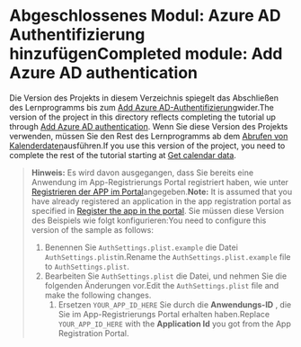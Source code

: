 # <a name="completed-module-add-azure-ad-authentication"></a><span data-ttu-id="c22e2-101">Abgeschlossenes Modul: Azure AD Authentifizierung hinzufügen</span><span class="sxs-lookup"><span data-stu-id="c22e2-101">Completed module: Add Azure AD authentication</span></span>

<span data-ttu-id="c22e2-102">Die Version des Projekts in diesem Verzeichnis spiegelt das Abschließen des Lernprogramms bis zum [Add Azure AD-Authentifizierung](https://docs.microsoft.com/graph/tutorials/ios-objectivec?tutorial-step=3)wider.</span><span class="sxs-lookup"><span data-stu-id="c22e2-102">The version of the project in this directory reflects completing the tutorial up through [Add Azure AD authentication](https://docs.microsoft.com/graph/tutorials/ios-objectivec?tutorial-step=3).</span></span> <span data-ttu-id="c22e2-103">Wenn Sie diese Version des Projekts verwenden, müssen Sie den Rest des Lernprogramms ab dem [Abrufen von Kalenderdaten](https://docs.microsoft.com/graph/tutorials/ios-objectivec?tutorial-step=4)ausführen.</span><span class="sxs-lookup"><span data-stu-id="c22e2-103">If you use this version of the project, you need to complete the rest of the tutorial starting at [Get calendar data](https://docs.microsoft.com/graph/tutorials/ios-objectivec?tutorial-step=4).</span></span>

> <span data-ttu-id="c22e2-104">**Hinweis:** Es wird davon ausgegangen, dass Sie bereits eine Anwendung im App-Registrierungs Portal registriert haben, wie unter [Registrieren der APP im Portal](https://docs.microsoft.com/graph/tutorials/ios-objectivec?tutorial-step=2)angegeben.</span><span class="sxs-lookup"><span data-stu-id="c22e2-104">**Note:** It is assumed that you have already registered an application in the app registration portal as specified in [Register the app in the portal](https://docs.microsoft.com/graph/tutorials/ios-objectivec?tutorial-step=2).</span></span> <span data-ttu-id="c22e2-105">Sie müssen diese Version des Beispiels wie folgt konfigurieren:</span><span class="sxs-lookup"><span data-stu-id="c22e2-105">You need to configure this version of the sample as follows:</span></span>
>
> 1. <span data-ttu-id="c22e2-106">Benennen Sie `AuthSettings.plist.example` die Datei `AuthSettings.plist`in.</span><span class="sxs-lookup"><span data-stu-id="c22e2-106">Rename the `AuthSettings.plist.example` file to `AuthSettings.plist`.</span></span>
> 1. <span data-ttu-id="c22e2-107">Bearbeiten Sie `AuthSettings.plist` die Datei, und nehmen Sie die folgenden Änderungen vor.</span><span class="sxs-lookup"><span data-stu-id="c22e2-107">Edit the `AuthSettings.plist` file and make the following changes.</span></span>
>     1. <span data-ttu-id="c22e2-108">Ersetzen `YOUR_APP_ID_HERE` Sie durch die **Anwendungs-ID** , die Sie im App-Registrierungs Portal erhalten haben.</span><span class="sxs-lookup"><span data-stu-id="c22e2-108">Replace `YOUR_APP_ID_HERE` with the **Application Id** you got from the App Registration Portal.</span></span>
